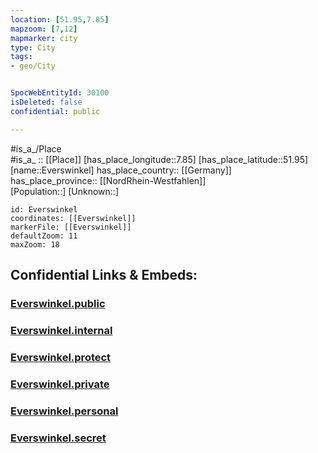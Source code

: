 ```yaml
---
location: [51.95,7.85] 
mapzoom: [7,12] 
mapmarker: city 
type: City
tags:
- geo/City


SpocWebEntityId: 30100
isDeleted: false
confidential: public

---
```

#is_a_/Place  
#is_a_ :: [[Place]] 
[has_place_longitude::7.85] 
[has_place_latitude::51.95] 
[name::Everswinkel] 
has_place_country:: [[Germany]]  
has_place_province:: [[NordRhein-Westfahlen]]  
[Population::] 
[Unknown::] 


```leaflet
id: Everswinkel
coordinates: [[Everswinkel]] 
markerFile: [[Everswinkel]] 
defaultZoom: 11 
maxZoom: 18
```


## Confidential Links & Embeds: 

### [Everswinkel.public](/_public/\Earth\Continent\Europe\Europe~Central\Germany\Germany~West\Nordrhein-Westfalen\counties~NW\Warendorf\cities~WarendorfEverswinkel.public.md) 

### [Everswinkel.internal](/_internal/\Earth\Continent\Europe\Europe~Central\Germany\Germany~West\Nordrhein-Westfalen\counties~NW\Warendorf\cities~WarendorfEverswinkel.internal.md) 

### [Everswinkel.protect](/_protect/\Earth\Continent\Europe\Europe~Central\Germany\Germany~West\Nordrhein-Westfalen\counties~NW\Warendorf\cities~WarendorfEverswinkel.protect.md) 

### [Everswinkel.private](/_private/\Earth\Continent\Europe\Europe~Central\Germany\Germany~West\Nordrhein-Westfalen\counties~NW\Warendorf\cities~WarendorfEverswinkel.private.md) 

### [Everswinkel.personal](/_personal/\Earth\Continent\Europe\Europe~Central\Germany\Germany~West\Nordrhein-Westfalen\counties~NW\Warendorf\cities~WarendorfEverswinkel.personal.md) 

### [Everswinkel.secret](/_secret/\Earth\Continent\Europe\Europe~Central\Germany\Germany~West\Nordrhein-Westfalen\counties~NW\Warendorf\cities~WarendorfEverswinkel.secret.md)

